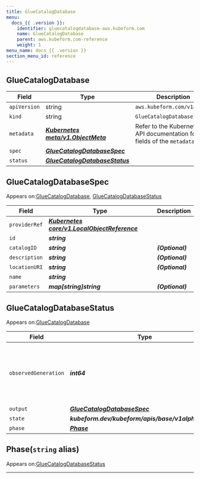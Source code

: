 ```yaml
---
title: GlueCatalogDatabase
menu:
  docs_{{ .version }}:
    identifier: gluecatalogdatabase-aws.kubeform.com
    name: GlueCatalogDatabase
    parent: aws.kubeform.com-reference
    weight: 1
menu_name: docs_{{ .version }}
section_menu_id: reference
---
```


## GlueCatalogDatabase
| Field | Type | Description |
| ------ | ----- | ----------- |
| `apiVersion` | string | `aws.kubeform.com/v1alpha1` |
|    `kind` | string | `GlueCatalogDatabase` |
| `metadata` | ***[Kubernetes meta/v1.ObjectMeta](https://v1-18.docs.kubernetes.io/docs/reference/generated/kubernetes-api/v1.18/#objectmeta-v1-meta)***|Refer to the Kubernetes API documentation for the fields of the `metadata` field.|
| `spec` | ***[GlueCatalogDatabaseSpec](#gluecatalogdatabasespec)***||
| `status` | ***[GlueCatalogDatabaseStatus](#gluecatalogdatabasestatus)***||
## GlueCatalogDatabaseSpec

Appears on:[GlueCatalogDatabase](#gluecatalogdatabase), [GlueCatalogDatabaseStatus](#gluecatalogdatabasestatus)

| Field | Type | Description |
| ------ | ----- | ----------- |
| `providerRef` | ***[Kubernetes core/v1.LocalObjectReference](https://v1-18.docs.kubernetes.io/docs/reference/generated/kubernetes-api/v1.18/#localobjectreference-v1-core)***||
| `id` | ***string***||
| `catalogID` | ***string***| ***(Optional)*** |
| `description` | ***string***| ***(Optional)*** |
| `locationURI` | ***string***| ***(Optional)*** |
| `name` | ***string***||
| `parameters` | ***map[string]string***| ***(Optional)*** |
## GlueCatalogDatabaseStatus

Appears on:[GlueCatalogDatabase](#gluecatalogdatabase)

| Field | Type | Description |
| ------ | ----- | ----------- |
| `observedGeneration` | ***int64***| ***(Optional)*** Resource generation, which is updated on mutation by the API Server.|
| `output` | ***[GlueCatalogDatabaseSpec](#gluecatalogdatabasespec)***| ***(Optional)*** |
| `state` | ***kubeform.dev/kubeform/apis/base/v1alpha1.State***| ***(Optional)*** |
| `phase` | ***[Phase](#phase)***| ***(Optional)*** |
## Phase(`string` alias)

Appears on:[GlueCatalogDatabaseStatus](#gluecatalogdatabasestatus)

---
